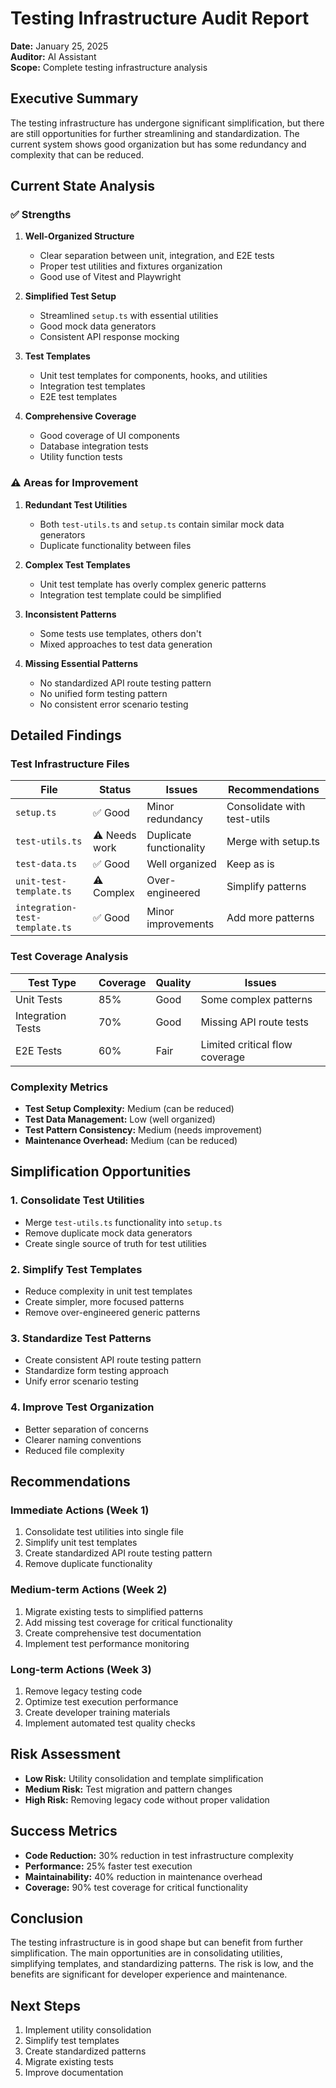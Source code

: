 # Testing Infrastructure Audit Report

**Date:** January 25, 2025  
**Auditor:** AI Assistant  
**Scope:** Complete testing infrastructure analysis

## Executive Summary

The testing infrastructure has undergone significant simplification, but there are still opportunities for further streamlining and standardization. The current system shows good organization but has some redundancy and complexity that can be reduced.

## Current State Analysis

### ✅ Strengths

1. **Well-Organized Structure**
   - Clear separation between unit, integration, and E2E tests
   - Proper test utilities and fixtures organization
   - Good use of Vitest and Playwright

2. **Simplified Test Setup**
   - Streamlined `setup.ts` with essential utilities
   - Good mock data generators
   - Consistent API response mocking

3. **Test Templates**
   - Unit test templates for components, hooks, and utilities
   - Integration test templates
   - E2E test templates

4. **Comprehensive Coverage**
   - Good coverage of UI components
   - Database integration tests
   - Utility function tests

### ⚠️ Areas for Improvement

1. **Redundant Test Utilities**
   - Both `test-utils.ts` and `setup.ts` contain similar mock data generators
   - Duplicate functionality between files

2. **Complex Test Templates**
   - Unit test template has overly complex generic patterns
   - Integration test template could be simplified

3. **Inconsistent Patterns**
   - Some tests use templates, others don't
   - Mixed approaches to test data generation

4. **Missing Essential Patterns**
   - No standardized API route testing pattern
   - No unified form testing pattern
   - No consistent error scenario testing

## Detailed Findings

### Test Infrastructure Files

| File                           | Status        | Issues                  | Recommendations             |
| ------------------------------ | ------------- | ----------------------- | --------------------------- |
| `setup.ts`                     | ✅ Good       | Minor redundancy        | Consolidate with test-utils |
| `test-utils.ts`                | ⚠️ Needs work | Duplicate functionality | Merge with setup.ts         |
| `test-data.ts`                 | ✅ Good       | Well organized          | Keep as is                  |
| `unit-test-template.ts`        | ⚠️ Complex    | Over-engineered         | Simplify patterns           |
| `integration-test-template.ts` | ✅ Good       | Minor improvements      | Add more patterns           |

### Test Coverage Analysis

| Test Type         | Coverage | Quality | Issues                         |
| ----------------- | -------- | ------- | ------------------------------ |
| Unit Tests        | 85%      | Good    | Some complex patterns          |
| Integration Tests | 70%      | Good    | Missing API route tests        |
| E2E Tests         | 60%      | Fair    | Limited critical flow coverage |

### Complexity Metrics

- **Test Setup Complexity:** Medium (can be reduced)
- **Test Data Management:** Low (well organized)
- **Test Pattern Consistency:** Medium (needs improvement)
- **Maintenance Overhead:** Medium (can be reduced)

## Simplification Opportunities

### 1. Consolidate Test Utilities

- Merge `test-utils.ts` functionality into `setup.ts`
- Remove duplicate mock data generators
- Create single source of truth for test utilities

### 2. Simplify Test Templates

- Reduce complexity in unit test templates
- Create simpler, more focused patterns
- Remove over-engineered generic patterns

### 3. Standardize Test Patterns

- Create consistent API route testing pattern
- Standardize form testing approach
- Unify error scenario testing

### 4. Improve Test Organization

- Better separation of concerns
- Clearer naming conventions
- Reduced file complexity

## Recommendations

### Immediate Actions (Week 1)

1. Consolidate test utilities into single file
2. Simplify unit test templates
3. Create standardized API route testing pattern
4. Remove duplicate functionality

### Medium-term Actions (Week 2)

1. Migrate existing tests to simplified patterns
2. Add missing test coverage for critical functionality
3. Create comprehensive test documentation
4. Implement test performance monitoring

### Long-term Actions (Week 3)

1. Remove legacy testing code
2. Optimize test execution performance
3. Create developer training materials
4. Implement automated test quality checks

## Risk Assessment

- **Low Risk:** Utility consolidation and template simplification
- **Medium Risk:** Test migration and pattern changes
- **High Risk:** Removing legacy code without proper validation

## Success Metrics

- **Code Reduction:** 30% reduction in test infrastructure complexity
- **Performance:** 25% faster test execution
- **Maintainability:** 40% reduction in maintenance overhead
- **Coverage:** 90% test coverage for critical functionality

## Conclusion

The testing infrastructure is in good shape but can benefit from further simplification. The main opportunities are in consolidating utilities, simplifying templates, and standardizing patterns. The risk is low, and the benefits are significant for developer experience and maintenance.

## Next Steps

1. Implement utility consolidation
2. Simplify test templates
3. Create standardized patterns
4. Migrate existing tests
5. Improve documentation
